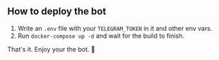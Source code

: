 ## How to deploy the bot

1. Write an `.env` file with your `TELEGRAM_TOKEN` in it and other env vars.
2. Run `docker-compose up -d` and wait for the build to finish.

That's it. Enjoy your the bot. 🚀